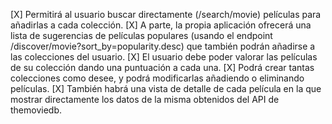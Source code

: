 [X] Permitirá al usuario buscar directamente (/search/movie) películas para
añadirlas a cada colección.
[X] A parte, la propia aplicación ofrecerá una lista de sugerencias de películas
populares (usando el endpoint /discover/movie?sort_by=popularity.desc) que
también podrán añadirse a las colecciones del usuario.
[X] El usuario debe poder valorar las películas de su colección dando una
puntuación a cada una.
[X] Podrá crear tantas colecciones como desee, y podrá modificarlas añadiendo
o eliminando películas.
[X] También habrá una vista de detalle de cada película en la que mostrar
directamente los datos de la misma obtenidos del API de themoviedb.